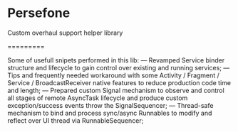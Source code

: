 Persefone
=========

Custom overhaul support helper library

=========

Some of usefull snipets performed in this lib:
  — Revamped Service binder structure and lifecycle to gain control over existing and running services;
  — Tips and frequently needed workaround with some Activity / Fragment / Service / BroadcastReceiver native features to reduce production code time and length;
  — Prepared custom Signal mechanism to observe and control all stages of remote AsyncTask lifecycle and produce custom exception/success events throw the SignalSequencer;
  — Thread-safe mechanism to bind and process sync/async Runnables to modify and reflect over UI thread via RunnableSequencer;
